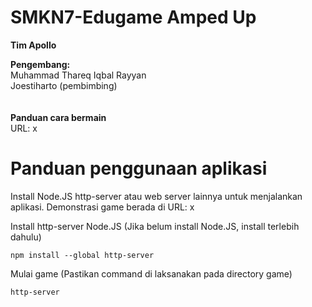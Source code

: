 # SMKN7-Edugame Amped Up
**Tim Apollo**

**Pengembang:**\
Muhammad Thareq Iqbal Rayyan\
Joestiharto (pembimbing)\
\
\
**Panduan cara bermain**\
URL: x

# Panduan penggunaan aplikasi
Install Node.JS http-server atau web server lainnya untuk menjalankan aplikasi. 
Demonstrasi game berada di URL: x

Install http-server Node.JS (Jika belum install Node.JS, install terlebih dahulu)
```
npm install --global http-server
```

Mulai game (Pastikan command di laksanakan pada directory game)
```
http-server 
```

